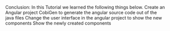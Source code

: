 Conclusion: In this Tutorial we learned the following things below.
Create an Angular project
CobiGen to generate the angular source code out of the java files
Change the user interface in the angular project to show the new components
Show the newly created components
